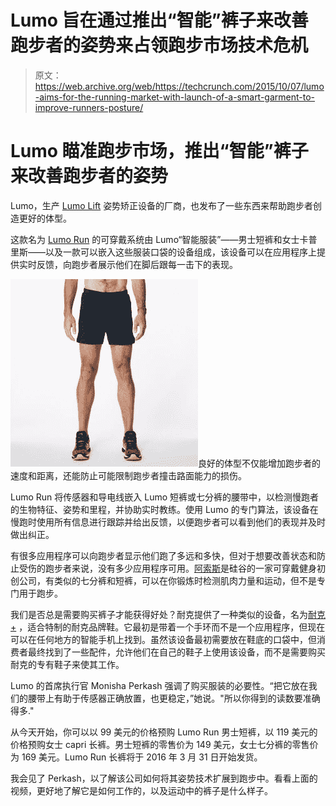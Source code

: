 # Lumo 旨在通过推出“智能”裤子来改善跑步者的姿势来占领跑步市场技术危机

> 原文：<https://web.archive.org/web/https://techcrunch.com/2015/10/07/lumo-aims-for-the-running-market-with-launch-of-a-smart-garment-to-improve-runners-posture/>

# Lumo 瞄准跑步市场，推出“智能”裤子来改善跑步者的姿势

Lumo，生产 [Lumo Lift](https://web.archive.org/web/20221007061943/http://www.lumobodytech.com/lumo-lift/) 姿势矫正设备的厂商，也发布了一些东西来帮助跑步者创造更好的体型。

这款名为 [Lumo Run](https://web.archive.org/web/20221007061943/http://www.lumobodytech.com/lumo-run/) 的可穿戴系统由 Lumo“智能服装”——男士短裤和女士卡普里斯——以及一款可以嵌入这些服装口袋的设备组成，该设备可以在应用程序上提供实时反馈，向跑步者展示他们在脚后跟每一击下的表现。

![bgvj3KbBZqL70LHgJf0YoDbGhHbUYc1_VSw4P8AtGF8](img/69824bbab32f7873ff1722b81fd6322f.png)良好的体型不仅能增加跑步者的速度和距离，还能防止可能限制跑步者撞击路面能力的损伤。

Lumo Run 将传感器和导电线嵌入 Lumo 短裤或七分裤的腰带中，以检测慢跑者的生物特征、姿势和里程，并协助实时教练。使用 Lumo 的专门算法，该设备在慢跑时使用所有信息进行跟踪并给出反馈，以便跑步者可以看到他们的表现并及时做出纠正。

有很多应用程序可以向跑步者显示他们跑了多远和多快，但对于想要改善状态和防止受伤的跑步者来说，没有多少应用程序可用。[阿索斯](https://web.archive.org/web/20221007061943/https://www.liveathos.com/)是硅谷的一家可穿戴健身初创公司，有类似的七分裤和短裤，可以在你锻炼时检测肌肉力量和运动，但不是专门用于跑步。

我们是否总是需要购买裤子才能获得好处？耐克提供了一种类似的设备，名为[耐克+](https://web.archive.org/web/20221007061943/https://secure-nikeplus.nike.com/plus/login) ，适合特制的耐克品牌鞋。它最初是带着一个手环而不是一个应用程序，但现在可以在任何地方的智能手机上找到。虽然该设备最初需要放在鞋底的口袋中，但消费者最终找到了一些配件，允许他们在自己的鞋子上使用该设备，而不是需要购买耐克的专有鞋子来使其工作。

Lumo 的首席执行官 Monisha Perkash 强调了购买服装的必要性。“把它放在我们的腰带上有助于传感器正确放置，也更稳定，”她说。"所以你得到的读数要准确得多."

从今天开始，你可以以 99 美元的价格预购 Lumo Run 男士短裤，以 119 美元的价格预购女士 capri 长裤。男士短裤的零售价为 149 美元，女士七分裤的零售价为 169 美元。Lumo Run 长裤将于 2016 年 3 月 31 日开始发货。

我会见了 Perkash，以了解该公司如何将其姿势技术扩展到跑步中。看看上面的视频，更好地了解它是如何工作的，以及运动中的裤子是什么样子。